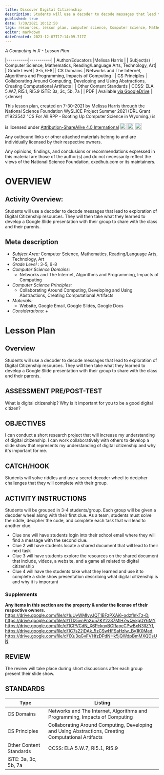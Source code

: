 ```yaml
---
title: Discover Digital Citizenship
description: Students will use a decoder to decode messages that lead to exploration of Digital Citizenship resources. They will then take what they learned to develop a Google Slide presentation with their group to share with the class and their parents.
published: true
date: 7/30/2021 10:12:50
tags: resources, lesson plan, computer science, Computer Science, Mathematics, Reading/Language Arts, Technology, Art 
editor: markdown
dateCreated: 2023-12-07T17:14:09.717Z
---
```

*A Computing in X - Lesson Plan*

|-----------|-----------|
| Author/Educators |Melissa Harris |
| Subject(s) | Computer Science, Mathematics, Reading/Language Arts, Technology, Art|
| Grade Level | 3-5, 6-8|
| CS Domains | Networks and The Internet, Algorithms and Programming, Impacts of Computing |
| CS Principles | Collaborating Around Computing, Developing and Using Abstractions, Creating Computational Artifacts |
| Other Content Standards | CCSS: ELA 5.W.7, RI5.1, RI5.9
ISTE: 3a, 3c, 5b, 7a | 
| PDF | Available [via GoogleDrive](https://drive.google.com/open?id=1tjzvCL0ehZc2gok1hm4FPzvwOvyy_ook) |
{.dense}






This lesson plan, created on 7-30-2021 by Melissa Harris through the National Science Foundation WySLICE Project Summer 2021 (DRL Grant #1923542 "CS For All:RPP - Booting Up Computer Science in Wyoming.) is  <p xmlns:cc="http://creativecommons.org/ns#" >  is licensed under <a href="http://creativecommons.org/licenses/by-sa/4.0/?ref=chooser-v1" target="_blank" rel="license noopener noreferrer" style="display:inline-block;">Attribution-ShareAlike 4.0 International<img style="height:22px!important;margin-left:3px;vertical-align:text-bottom;" src="https://mirrors.creativecommons.org/presskit/icons/cc.svg?ref=chooser-v1"><img style="height:22px!important;margin-left:3px;vertical-align:text-bottom;" src="https://mirrors.creativecommons.org/presskit/icons/by.svg?ref=chooser-v1"><img style="height:22px!important;margin-left:3px;vertical-align:text-bottom;" src="https://mirrors.creativecommons.org/presskit/icons/sa.svg?ref=chooser-v1"></a></p>


Any outbound links or other attached materials belong to and are individually licensed by their respective owners. 


Any opinions, findings, and conclusions or recommendations expressed in this material are those of the author(s) and do not necessarily reflect the views of the National Science Foundation, cxedhub.com or its maintainers.


# OVERVIEW
## Activity Overview:  
Students will use a decoder to decode messages that lead to exploration of Digital Citizenship resources. They will then take what they learned to develop a Google Slide presentation with their group to share with the class and their parents.
## Meta description
+ *Subject Area:* Computer Science, Mathematics, Reading/Language Arts, Technology, Art 
+ *Grade Level :* 3-5, 6-8 
+ *Computer Science Domains:*
   + Networks and The Internet, Algorithms and Programming, Impacts of Computing
+ *Computer Science Principles:*
   + Collaborating Around Computing, Developing and Using Abstractions, Creating Computational Artifacts
+ *Materials:* 
   + Website, Google Email, Google Slides, Google Docs
+ *Considerations:*
   + 


# Lesson Plan
## Overview
Students will use a decoder to decode messages that lead to exploration of Digital Citizenship resources. They will then take what they learned to develop a Google Slide presentation with their group to share with the class and their parents.
## ASSESSMENT PRE/POST-TEST
What is digital citizenship? Why is it important for you to be a good digital citizen?
## OBJECTIVES
I can conduct a short research project that will increase my understanding of digital citizenship. 
I can work collaboratively with others to develop a slide show that represents my understanding of digital citizenship and why it's important for me.


## CATCH/HOOK
Students will solve riddles and use a secret decoder wheel to decipher challenges that they will complete with their group.


## ACTIVITY INSTRUCTIONS
Students will be grouped in 3-4 students/group. Each group will be given a decoder wheel along with their first clue. As a team, students must solve the riddle, decipher the code, and complete each task that will lead to another clue. 
* Clue one will have students login into their school email where they will find a message with the second clue. 
* Clue 2 will have students locate a shared document that will lead to their next task
* Clue 3 will have students explore the resources on the shared document that include, videos, a website, and a game all related to digital citizenship 
* Clue 4 will have the students take what they learned and use it to complete a slide show presentation describing what digital citizenship is and why it is important


### Supplements
**Any items in this section are the property & under the license of their respective owners.**
https://drive.google.com/file/d/1uUvWMIvyJQT1BFzPXAi6-odzflnkTz-D, https://drive.google.com/file/d/1TIz5vnPnXu5ZKY2z37MlHZwQvkgOY6MY, https://drive.google.com/file/d/1CPVCdN_X6PckqvBGRapcCPwBxN3IIZYf, https://drive.google.com/file/d/1C7s22jDAk_5zCSwHFSaHzlw_By1K0Mad, https://drive.google.com/file/d/1Xu3qGvFVHfzDPdNHk5jQWdpBmMXQDsUN




## REVIEW
The review will take place during short discussions after each group present their slide show.
## STANDARDS        
| Type | Listing | 
|-----------|-----------|
| CS Domains  | Networks and The Internet, Algorithms and Programming, Impacts of Computing|
| CS Principles   | Collaborating Around Computing, Developing and Using Abstractions, Creating Computational Artifacts|
| Other Content Standards | CCSS: ELA 5.W.7, RI5.1, RI5.9
ISTE: 3a, 3c, 5b, 7a  |